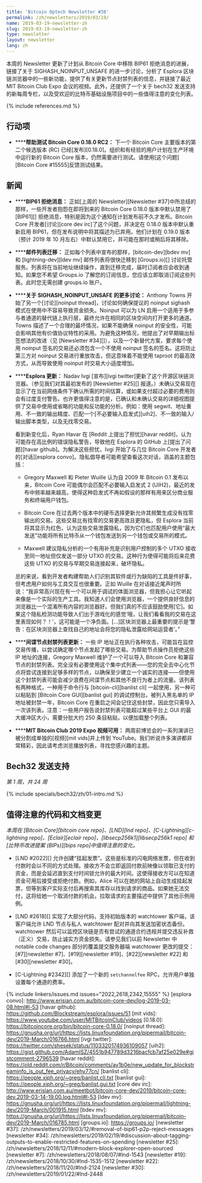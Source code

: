 ```yaml
---
title: 'Bitcoin Optech Newsletter #38'
permalink: /zh/newsletters/2019/03/19/
name: 2019-03-19-newsletter-zh
slug: 2019-03-19-newsletter-zh
type: newsletter
layout: newsletter
lang: zh
---
```

本周的 Newsletter 更新了计划从 Bitcoin Core 中移除 BIP61 拒绝消息的进展，链接了关于 SIGHASH_NOINPUT_UNSAFE 的进一步讨论，分析了 Esplora 区块链浏览器中的一些新功能，提供了有关更新节点封禁列表的信息，并链接了最近 MIT Bitcoin Club Expo 会议的视频。此外，还提供了一个关于 bech32 发送支持的新每周专栏，以及受欢迎的比特币基础设施项目中的一些值得注意的变化列表。

{% include references.md %}

## 行动项

- **<!--help-test-bitcoin-core-0-18-0-rc2-->****帮助测试 Bitcoin Core 0.18.0 RC2：** 下一个 Bitcoin Core 主要版本的第二个候选版本 (RC) 已经[发布][0.18.0]。组织和有经验的用户计划在生产环境中运行新的 Bitcoin Core 版本，仍然需要进行测试。请使用[这个问题][Bitcoin Core #15555]反馈测试结果。

## 新闻

- **<!--bip61-reject-messages-->****BIP61 拒绝消息：** 正如[上周的 Newsletter][Newsletter #37]中所总结的那样，一些开发者抱怨在即将到来的 Bitcoin Core 0.18.0 版本中默认禁用了 [BIP61][] 拒绝消息，特别是因为这个通知在计划发布前不久才发布。Bitcoin Core 开发者[讨论][core dev irc]了这个问题，并决定在 0.18.0 版本中默认重新启用 BIP61，但在发布说明中将其描述为已弃用。他们计划在 0.19.0 版本（预计 2019 年 10 月左右）中默认禁用它，并可能在那时或稍后将其移除。

- **<!--mailing-list-move-->****邮件列表迁移：** 正如每个列表中宣布的那样，[bitcoin-dev][bdev mv] 和 [lightning-dev][ldev mv] 邮件列表将很快迁移到 [Groups.io][] 讨论托管服务。列表将在当前地址继续操作，直到迁移完成，届时订阅者应会收到通知。如果您不希望 Groups.io 了解您的订阅信息，您应该立即取消订阅这些列表。此时您无需创建 groups.io 账户。

- **<!--more-discussion-about-sighash-noinput-unsafe-->****关于 SIGHASH_NOINPUT_UNSAFE 的更多讨论：** Anthony Towns 开始了另一个[讨论][noinput thread]，讨论如何确保提议的 noinput sighash 模式在使用中不容易导致资金损失。Noinput 可以为 LN 启用一个适用于多参与者通道的替代链上执行层，最终允许在相同的区块空间内打开更多的通道。Towns 描述了一个合理的最坏情况，如果不能确保 noinput 的安全性，可能会影响其他有价值协议特性的采用。为避免这种情况，他提出了对早期输出标签想法的改进（见 [Newsletter #34][]），以及一个新替代方案，要求每个使用 noinput 签名的交易还必须包含一个不使用 noinput 签名的签名。这将防止第三方对 noinput 交易进行重放攻击，但这意味着不能使用 taproot 的最高效方式，从而导致使用 noinput 时交易大小适度增加。

- **<!--esplora-updated-->****Esplora 更新：** Nadav Ivgi [宣布][ivgi twitter]更新了这个开源区块链浏览器。（参见我们对其最初发布的 [Newsletter #25][] 报道。）未确认交易现在显示了在当前网络条件下确认所需的时间估算，或如果支付超过必要的费用则会有过度支付警告。也许更值得注意的是，已确认和未确认交易的详细视图提供了交易中使用或省略的功能和反功能的分析。例如：使用 segwit、地址重用、不一致的输出精度、匹配一个[不必要输入启发式][uih2]、不一致的输入/输出脚本类型，以及无找零交易。

  看到新变化后，Ryan Havar 在 [Reddit 上提出了担忧][havar reddit]，认为可能存在高比例的错误隐私警告，导致他在 Esplora 的 GitHub 上[提出了问题][havar github]。为解决这些担忧，Ivgi 开始了与几位 Bitcoin Core 开发者的[对话][esplora convo]。隐私倡导者可能希望查看这次对话，涵盖的主题包括：

  - Gregory Maxwell 和 Pieter Wuille 认为自 2009 年 Bitcoin 0.1 发布以来，Bitcoin Core 可能偶尔会匹配不必要输入启发式 2 (UIH2)，最近的发布中频率越来越高，使得这种启发式不再如假设的那样有用来区分商业服务和终端用户钱包。

  - Bitcoin Core 在过去两个版本中的硬币选择更新允许其频繁生成没有找零输出的交易。这些交易比有找零的交易更高效且更隐私，但 Esplora 当前将其显示为红色，认为这些交易泄露隐私，因为它们也匹配用户使用“最大发送”功能将所有比特币从一个钱包发送到另一个钱包或交易所的模式。

  - Maxwell 建议隐私分析的一个有用补充是识别用户控制的多个 UTXO 接收至同一地址但仅发送一部分 UTXO 的交易。这种行为使得可能将后来花费这些 UTXO 的交易与早期交易连接起来，破坏隐私。

  总的来说，看到开发者构建帮助人们识别其软件或行为缺陷的工具是件好事，但考虑用户如何与工具交互也很重要。正如 Wuille 在对话接近尾声时所说：“我非常高兴现在有一个可以用于调试的体面浏览器，但我担心让它听起来像是一个实际的生产工具。我知道人们会使用浏览器，一个提供良好信息的浏览器比一个混淆所有内容的浏览器好。但我们真的不应该鼓励使用[它]。如果这个隐私检测功能导致人们出于游戏化的感觉‘哦，让我们看看我的交易在这里表现如何？！’，这可能是一个净负面。[...]区块浏览器上最重要的提示是‘警告：在区块浏览器上查找自己的地址会将您的隐私泄露给网站运营者’。”

- **<!--spy-node-ban-list-updated-->****间谍节点封禁列表更新：** 一些 IP 地址正在执行各种攻击，可能旨在监控交易传播，以尝试确定哪个节点发起了哪些交易。为帮助节点操作员拒绝这些 IP 地址的连接，Gregory Maxwell 维护了一个可以导入 Bitcoin Core 和兼容节点的封禁列表。完全没有必要使用这个集中式列表——您的完全去中心化节点将尝试连接到足够多样的节点，以确保至少建立一个诚实的连接——但使用这个封禁列表可能会减少浪费在间谍节点和其他不良行为者上的流量。该列表有两种格式，一种用于命令行与 [bitcoin-cli][banlist cli] 一起使用，另一种可以粘贴到 [Bitcoin Core GUI][banlist gui] 的调试控制台。被列入黑名单的 IP 地址被封禁一年，Bitcoin Core 在重启之间会记住这些封禁，因此您只需导入一次该列表。注意：一些用户报告说封禁列表可能超过某些平台上 GUI 的最大缓冲区大小，需要分批大约 250 条目粘贴，以便加载整个列表。

- **<!--mit-bitcoin-club-2019-expo-videos-available-->****MIT Bitcoin Club 2019 Expo 视频可用：** 两周前博览会的一系列演讲已被分割成单独的[视频][mit vids]并上传到 YouTube。我们听说许多演讲都非常精彩，因此请考虑浏览播放列表，寻找您感兴趣的主题。

## Bech32 发送支持

*第 1 周，共 24 周*

{% include specials/bech32/zh/01-intro.md %}

## 值得注意的代码和文档变更

*本周在 [Bitcoin Core][bitcoin core repo]、[LND][lnd repo]、[C-Lightning][c-lightning repo]、[Eclair][eclair repo]、[libsecp256k1][libsecp256k1 repo] 和[比特币改进提案 (BIPs)][bips repo]中值得注意的变化。*

- [LND #2022][] 允许创建“挂起发票”。这些是标准的闪电网络发票，但在收到付款时会以不同的方式处理。接收方不会立即返回付款前映像以领取已支付的资金，而是会延迟直到支付时间锁允许的最大时间。这使得接收方可以在知道资金可用后接受或拒绝付款。例如，Alice 可以在她的网站上自动生成挂起发票，但等到客户实际支付后再搜索其库存以找到请求的商品。如果她无法交付，这将给她一个取消付款的机会。拉取请求的主要描述中提供了其他示例用例。

- [LND #2618][] 实现了大部分代码，支持初始版本的 watchtower 客户端，该客户端允许 LND 节点与私人 watchtower 配对并向其发送加密状态备份。watchtower 然后可以监控区块链是否有尝试的通道合约违规并提交违反补救（正义）交易，防止诚实方资金损失。请参见我们以前 Newsletter 中 notable code changes 部分的覆盖提交服务器端 watchtower 更改的提交：[#7][newsletter #7]、[#19][newsletter #19]、[#22][newsletter #22] 和 [#30][newsletter #30]。

- [C-Lightning #2342][] 添加了一个新的 `setchannelfee` RPC，允许用户单独设置每个通道的费率。

{% include linkers/issues.md issues="2022,2618,2342,15555" %}
[esplora convo]: http://www.erisian.com.au/bitcoin-core-dev/log-2019-03-08.html#l-53
[havar github]: https://github.com/Blockstream/esplora/issues/51
[mit vids]: https://www.youtube.com/user/MITBitcoinClub/videos
[0.18.0]: https://bitcoincore.org/bin/bitcoin-core-0.18.0/
[noinput thread]: https://gnusha.org/url/https://lists.linuxfoundation.org/pipermail/bitcoin-dev/2019-March/016766.html
[ivgi twitter]: https://twitter.com/shesek/status/1103320174936109057
[uih2]: https://gist.github.com/AdamISZ/4551b947789d3216bacfcb7af25e029e#gistcomment-2796539
[havar reddit]: https://old.reddit.com/r/Bitcoin/comments/ay1b0e/new_update_for_blockstreaminfo_is_out_fee_privacy/ehy77cn/
[banlist cli]: https://people.xiph.org/~greg/banlist.cli.txt
[banlist gui]: https://people.xiph.org/~greg/banlist.gui.txt
[core dev irc]: http://www.erisian.com.au/meetbot/bitcoin-core-dev/2019/bitcoin-core-dev.2019-03-14-19.00.log.html#l-53
[ldev mv]: https://gnusha.org/url/https://lists.linuxfoundation.org/pipermail/lightning-dev/2019-March/001915.html
[bdev mv]: https://gnusha.org/url/https://lists.linuxfoundation.org/pipermail/bitcoin-dev/2019-March/016785.html
[groups.io]: https://groups.io/
[newsletter #37]: /zh/newsletters/2019/03/12/#removal-of-bip61-p2p-reject-messages
[newsletter #34]: /zh/newsletters/2019/02/19/#discussion-about-tagging-outputs-to-enable-restricted-features-on-spending
[newsletter #25]: /zh/newsletters/2018/12/11/#modern-block-explorer-open-sourced
[newsletter #7]: /zh/newsletters/2018/08/07/#lnd-1543
[newsletter #19]: /zh/newsletters/2018/10/30/#lnd-1535-1512
[newsletter #22]: /zh/newsletters/2018/11/20/#lnd-2124
[newsletter #30]: /zh/newsletters/2019/01/22/#lnd-2448
